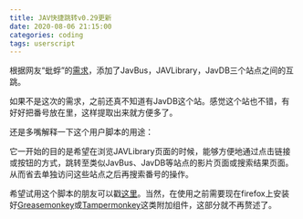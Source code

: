 ```yaml
---
title: JAV快捷跳转v0.29更新
date: 2020-08-06 21:15:00
categories: coding
tags: userscript
---
```


根据网友“蚍蜉”的[需求][1]，添加了JavBus，JAVLibrary，JavDB三个站点之间的互跳。

<!-- more -->

如果不是这次的需求，之前还真不知道有JavDB这个站。感觉这个站也不错，有好好把番号放在<meta>里，这样提取出来就方便多了。

还是多嘴解释一下这个用户脚本的用途：

它一开始的目的是希望在浏览JAVLibrary页面的时候，能够方便地通过点击链接或按钮的方式，跳转至类似JavBus、JavDB等站点的影片页面或搜索结果页面。从而省去单独访问这些站点之后再搜索番号的操作。

希望试用这个脚本的朋友可以戳[这里][2]。当然，在使用之前需要现在firefox上安装好[Greasemonkey][3]或[Tampermonkey][4]这类附加组件，这部分就不再赘述了。

[1]: https://sleazyfork.org/zh-CN/scripts/377603-jav%E5%BF%AB%E6%8D%B7%E8%B7%B3%E8%BD%AC/discussions/53543 "需求"
[2]: https://sleazyfork.org/zh-CN/scripts/377603-jav%E5%BF%AB%E6%8D%B7%E8%B7%B3%E8%BD%AC "这里"
[3]: https://addons.mozilla.org/zh-CN/firefox/addon/greasemonkey/ "Greasemonkey"
[4]: https://addons.mozilla.org/zh-CN/firefox/addon/tampermonkey/ "Tampermonkey"
